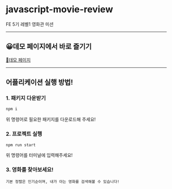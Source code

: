 # javascript-movie-review

FE 5기 레벨1 영화관 미션

---

## 😀데모 페이지에서 바로 즐기기

[🎯데모 페이지](https://creative-lee.github.io/javascript-movie-review/)

---

## 어플리케이션 실행 방법!

### 1. 패키지 다운받기

```bash
npm i
```

위 명령어로 필요한 패키지를 다운로드해 주세요!

### 2. 프로젝트 실행

```bash
npm run start
```

위 명령어를 터미널에 입력해주세요!

### 3. 영화를 찾아보세요!

```
기본 정렬은 인기순이며, 내가 아는 영화를 검색해볼 수 있습니다!

```
